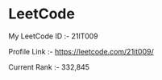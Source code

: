 # LeetCode

My LeetCode ID :- 21IT009

Profile Link :- https://leetcode.com/21it009/

Current Rank :- 332,845
